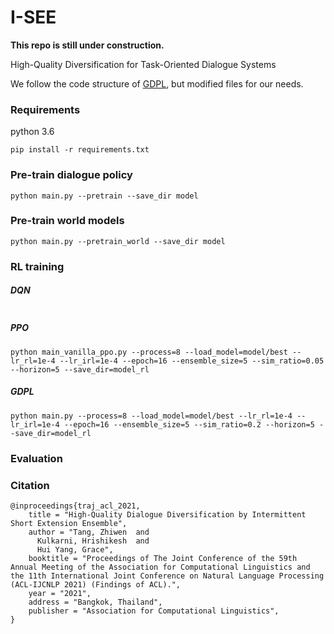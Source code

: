 # I-SEE

**This repo is still under construction.**
 
High-Quality Diversification for Task-Oriented Dialogue Systems

We follow the code structure of [GDPL](https://github.com/truthless11/GDPL), but modified files for our needs.

### Requirements
python 3.6
```shell
pip install -r requirements.txt
```

### Pre-train dialogue policy
```shell
python main.py --pretrain --save_dir model
```

### Pre-train world models
```shell
python main.py --pretrain_world --save_dir model
```

### RL training 
##### DQN
```shell

```

##### PPO
```shell
python main_vanilla_ppo.py --process=8 --load_model=model/best --lr_rl=1e-4 --lr_irl=1e-4 --epoch=16 --ensemble_size=5 --sim_ratio=0.05 --horizon=5 --save_dir=model_rl
```
##### GDPL
```shell
python main.py --process=8 --load_model=model/best --lr_rl=1e-4 --lr_irl=1e-4 --epoch=16 --ensemble_size=5 --sim_ratio=0.2 --horizon=5 --save_dir=model_rl
```


### Evaluation



### Citation
```
@inproceedings{traj_acl_2021,
    title = "High-Quality Dialogue Diversification by Intermittent Short Extension Ensemble",
    author = "Tang, Zhiwen  and
      Kulkarni, Hrishikesh  and
      Hui Yang, Grace",
    booktitle = "Proceedings of The Joint Conference of the 59th Annual Meeting of the Association for Computational Linguistics and the 11th International Joint Conference on Natural Language Processing (ACL-IJCNLP 2021) (Findings of ACL).",
    year = "2021",
    address = "Bangkok, Thailand",
    publisher = "Association for Computational Linguistics",
}
```
